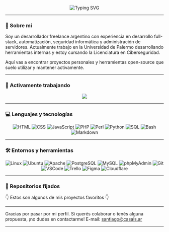 <p align="center">
  <img src="https://readme-typing-svg.herokuapp.com?center=true&vCenter=true&lines=Hola!+Soy+Santiago+Casals;Desarrollador+Web+Full-Stack" alt="Typing SVG" />
</p>

---

### 👋 Sobre mí

Soy un desarrollador freelance argentino con experiencia en desarrollo full-stack, automatización, seguridad informática y administración de servidores. Actualmente trabajo en la Universidad de Palermo desarrollando herramientas internas y estoy cursando la Licenciatura en Ciberseguridad.

Aquí vas a encontrar proyectos personales y herramientas open-source que suelo utilizar y mantener activamente.

---

### 🚀 Activamente trabajando

<p align="center">
  <a href="https://github.com/casals-ar/proxy.casals.ar">
    <img src="https://img.shields.io/badge/Proxy_Manager-blue?style=for-the-badge">
  </a>
</p>

---

### 💻 Lenguajes y tecnologías

<p align="center">
  <!-- Lenguajes -->
  <img alt="HTML" src="https://img.shields.io/badge/HTML-E34F26.svg?logo=html5&logoColor=white">
  <img alt="CSS" src="https://img.shields.io/badge/CSS-1572B6.svg?logo=css3&logoColor=white">
  <img alt="JavaScript" src="https://img.shields.io/badge/JavaScript-F7DF1E.svg?logo=javascript&logoColor=black">
  <img alt="PHP" src="https://img.shields.io/badge/PHP-777BB4.svg?logo=php&logoColor=white">
  <img alt="Perl" src="https://custom-icon-badges.demolab.com/badge/Perl-39457E.svg?logo=perl&logoColor=white">
  <img alt="Python" src="https://img.shields.io/badge/Python-3776AB.svg?logo=python&logoColor=white">
  <img alt="SQL" src="https://custom-icon-badges.demolab.com/badge/SQL-025E8C.svg?logo=database&logoColor=white">
  <img alt="Bash" src="https://img.shields.io/badge/Bash-121011.svg?logo=gnu-bash&logoColor=white">
  <img alt="Markdown" src="https://img.shields.io/badge/Markdown-000000.svg?logo=markdown&logoColor=white">
</p>

---

### 🛠️ Entornos y herramientas

<p align="center">
  <img alt="Linux" src="https://img.shields.io/badge/Linux-FCC624.svg?logo=linux&logoColor=black">
  <img alt="Ubuntu" src="https://img.shields.io/badge/Ubuntu-E95420.svg?logo=ubuntu&logoColor=white">
  <img alt="Apache" src="https://img.shields.io/badge/Apache-D22128.svg?logo=apache&logoColor=white">
  <img alt="PostgreSQL" src="https://img.shields.io/badge/PostgreSQL-4169E1.svg?logo=postgresql&logoColor=white">
  <img alt="MySQL" src="https://img.shields.io/badge/MySQL-4479A1.svg?logo=mysql&logoColor=white">
  <img alt="phpMyAdmin" src="https://img.shields.io/badge/phpMyAdmin-FD7800.svg?logo=phpmyadmin&logoColor=white">
  <img alt="Git" src="https://img.shields.io/badge/Git-F05033.svg?logo=git&logoColor=white">
  <img alt="VSCode" src="https://img.shields.io/badge/VSCode-0078D7.svg?logo=visual-studio-code&logoColor=white">
  <img alt="Trello" src="https://img.shields.io/badge/Trello-0052CC.svg?logo=trello&logoColor=white">
  <img alt="Figma" src="https://img.shields.io/badge/Figma-F24E1E.svg?logo=figma&logoColor=white">
  <img alt="Cloudflare" src="https://img.shields.io/badge/Cloudflare-F38020.svg?logo=cloudflare&logoColor=white">
</p>

---

### 📌 Repositorios fijados

👇 Estos son algunos de mis proyectos favoritos 👇

---

Gracias por pasar por mi perfil. Si querés colaborar o tenés alguna propuesta, ¡no dudes en contactarme!
E-mail: santiago@casals.ar

---


